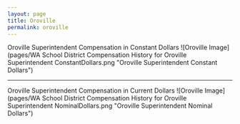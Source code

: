 ```yaml
---
layout: page
title: Oroville
permalink: oroville
---
```



Oroville Superintendent Compensation in Constant Dollars
![Oroville Image](pages/WA School District Compensation History for Oroville Superintendent ConstantDollars.png "Oroville Superintendent Constant Dollars")
___

Oroville Superintendent Compensation in Current Dollars
![Oroville Image](pages/WA School District Compensation History for Oroville Superintendent NominalDollars.png "Oroville Superintendent Nominal Dollars")